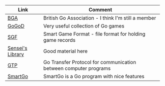 Link|Comment
-|-
[BGA](http://www.britgo.org)|British Go Association - I think I'm still a member
[GoGoD](https://gogodonline.co.uk)|Very useful collection of Go games
[SGF](https://www.red-bean.com/sgf/)|Smart Game Format - file format for holding game records
[Sensei's Library](https://senseis.xmp.net)|Good material here
[GTP](http://www.lysator.liu.se/~gunnar/gtp/)|Go Transfer Protocol for communication between computer programs
[SmartGo](https://www.smartgo.com)|SmartGo is a Go program with nice features